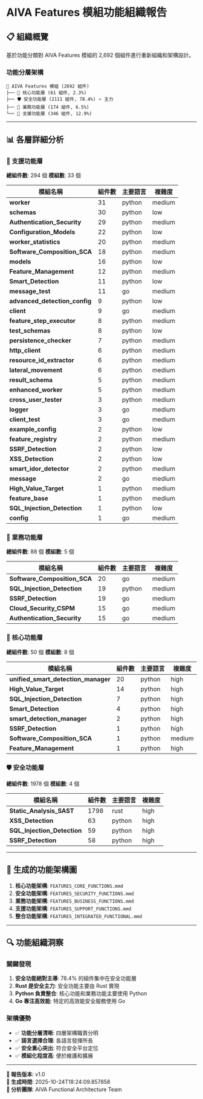# AIVA Features 模組功能組織報告

## 📋 **組織概覽**

基於功能分類對 AIVA Features 模組的 2,692 個組件進行重新組織和架構設計。

### **功能分層架構**

```
🎯 AIVA Features 模組 (2692 組件)
├── 🔴 核心功能層 (61 組件, 2.3%)
├── 🛡️ 安全功能層 (2111 組件, 78.4%) ⭐ 主力
├── 🏢 業務功能層 (174 組件, 6.5%)
└── 🔧 支援功能層 (346 組件, 12.9%)
```

---

## 📊 **各層詳細分析**


### **🔧 支援功能層**

**總組件數**: 294 個
**模組數**: 33 個

| 模組名稱 | 組件數 | 主要語言 | 複雜度 |
|----------|-------|----------|--------|
| **worker** | 31 | python | medium |
| **schemas** | 30 | python | low |
| **Authentication_Security** | 29 | python | medium |
| **Configuration_Models** | 22 | python | low |
| **worker_statistics** | 20 | python | medium |
| **Software_Composition_SCA** | 18 | python | medium |
| **models** | 16 | python | low |
| **Feature_Management** | 12 | python | medium |
| **Smart_Detection** | 11 | python | low |
| **message_test** | 11 | go | medium |
| **advanced_detection_config** | 9 | python | low |
| **client** | 9 | go | medium |
| **feature_step_executor** | 8 | python | medium |
| **test_schemas** | 8 | python | low |
| **persistence_checker** | 7 | python | medium |
| **http_client** | 6 | python | medium |
| **resource_id_extractor** | 6 | python | medium |
| **lateral_movement** | 6 | python | medium |
| **result_schema** | 5 | python | medium |
| **enhanced_worker** | 5 | python | medium |
| **cross_user_tester** | 3 | python | medium |
| **logger** | 3 | go | medium |
| **client_test** | 3 | go | medium |
| **example_config** | 2 | python | low |
| **feature_registry** | 2 | python | medium |
| **SSRF_Detection** | 2 | python | low |
| **XSS_Detection** | 2 | python | low |
| **smart_idor_detector** | 2 | python | medium |
| **message** | 2 | go | medium |
| **High_Value_Target** | 1 | python | medium |
| **feature_base** | 1 | python | medium |
| **SQL_Injection_Detection** | 1 | python | low |
| **config** | 1 | go | medium |

### **🏢 業務功能層**

**總組件數**: 88 個
**模組數**: 5 個

| 模組名稱 | 組件數 | 主要語言 | 複雜度 |
|----------|-------|----------|--------|
| **Software_Composition_SCA** | 20 | go | medium |
| **SQL_Injection_Detection** | 19 | python | medium |
| **SSRF_Detection** | 19 | go | medium |
| **Cloud_Security_CSPM** | 15 | go | medium |
| **Authentication_Security** | 15 | go | medium |

### **🔴 核心功能層**

**總組件數**: 50 個
**模組數**: 8 個

| 模組名稱 | 組件數 | 主要語言 | 複雜度 |
|----------|-------|----------|--------|
| **unified_smart_detection_manager** | 20 | python | high |
| **High_Value_Target** | 14 | python | high |
| **SQL_Injection_Detection** | 7 | python | high |
| **Smart_Detection** | 4 | python | high |
| **smart_detection_manager** | 2 | python | high |
| **SSRF_Detection** | 1 | python | high |
| **Software_Composition_SCA** | 1 | python | medium |
| **Feature_Management** | 1 | python | high |

### **🛡️ 安全功能層**

**總組件數**: 1978 個
**模組數**: 4 個

| 模組名稱 | 組件數 | 主要語言 | 複雜度 |
|----------|-------|----------|--------|
| **Static_Analysis_SAST** | 1798 | rust | high |
| **XSS_Detection** | 63 | python | high |
| **SQL_Injection_Detection** | 59 | python | high |
| **SSRF_Detection** | 58 | python | high |


---

## 🎨 **生成的功能架構圖**

1. **核心功能架構**: `FEATURES_CORE_FUNCTIONS.mmd`
2. **安全功能架構**: `FEATURES_SECURITY_FUNCTIONS.mmd` 
3. **業務功能架構**: `FEATURES_BUSINESS_FUNCTIONS.mmd`
4. **支援功能架構**: `FEATURES_SUPPORT_FUNCTIONS.mmd`
5. **整合功能架構**: `FEATURES_INTEGRATED_FUNCTIONAL.mmd`

---

## 🔍 **功能組織洞察**

### **關鍵發現**

1. **安全功能絕對主導**: 78.4% 的組件集中在安全功能層
2. **Rust 是安全主力**: 安全功能主要由 Rust 實現
3. **Python 負責整合**: 核心功能和業務功能主要使用 Python
4. **Go 專注高效能**: 特定的高效能安全服務使用 Go

### **架構優勢**

- ✅ **功能分層清晰**: 四層架構職責分明
- ✅ **語言選擇合理**: 各語言發揮所長
- ✅ **安全重心突出**: 符合安全平台定位
- ✅ **模組化程度高**: 便於維護和擴展

---

**📝 報告版本**: v1.0  
**🔄 生成時間**: 2025-10-24T18:24:09.857858  
**👥 分析團隊**: AIVA Functional Architecture Team

